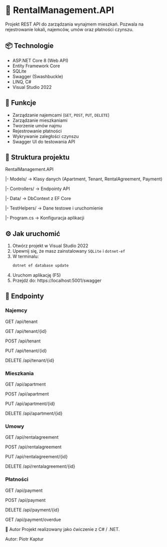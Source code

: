 # 🏢 RentalManagement.API

Projekt REST API do zarządzania wynajmem mieszkań. Pozwala na rejestrowanie lokali, najemców, umów oraz płatności czynszu.

## 📦 Technologie

- ASP.NET Core 8 (Web API)
- Entity Framework Core
- SQLite
- Swagger (Swashbuckle)
- LINQ, C#
- Visual Studio 2022

## 🚀 Funkcje

- Zarządzanie najemcami (`GET`, `POST`, `PUT`, `DELETE`)
- Zarządzanie mieszkaniami
- Tworzenie umów najmu
- Rejestrowanie płatności
- Wykrywanie zaległości czynszu
- Swagger UI do testowania API

## 🧩 Struktura projektu

RentalManagement.API

|- Models/ → Klasy danych (Apartment, Tenant, RentalAgreement, Payment)

|- Controllers/ → Endpointy API

|- Data/ → DbContext z EF Core

|- TestHelpers/ → Dane testowe i uruchomienie

|- Program.cs → Konfiguracja aplikacji




## ⚙️ Jak uruchomić

1. Otwórz projekt w Visual Studio 2022
2. Upewnij się, że masz zainstalowany `SQLite` i `dotnet-ef`
3. W terminalu:
   ```bash
   dotnet ef database update
4. Uruchom aplikację (F5)
5. Przejdź do: https://localhost:5001/swagger




## 📑 Endpointy
### Najemcy
GET /api/tenant

GET /api/tenant/{id}

POST /api/tenant

PUT /api/tenant/{id}

DELETE /api/tenant/{id}

### Mieszkania
GET /api/apartment

POST /api/apartment

PUT /api/apartment/{id}

DELETE /api/apartment/{id}

### Umowy
GET /api/rentalagreement

POST /api/rentalagreement

PUT /api/rentalagreement/{id}

DELETE /api/rentalagreement/{id}

### Płatności
GET /api/payment

POST /api/payment

DELETE /api/payment/{id}

GET /api/payment/overdue






👤 Autor
Projekt realizowany jako ćwiczenie z C# / .NET.

Autor: Piotr Kaptur
